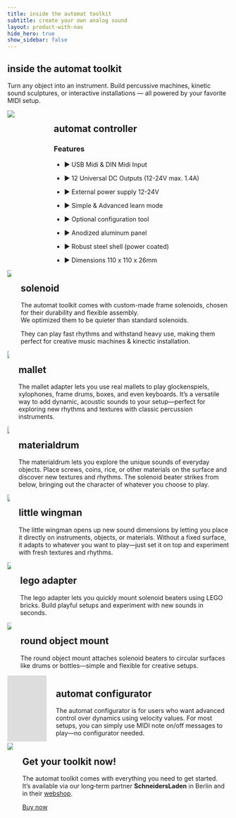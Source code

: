```yaml
---
title: inside the automat toolkit
subtitle: create your own analog sound
layout: product-with-nav
hide_hero: true
show_sidebar: false
---
```


<section class="section px-0 pt-0 pb-0 column is-6">
<h1 class="title is-2">inside the automat toolkit</h1>
<p class="subtitle is-4 mt-1">Turn any object into an instrument. Build percussive machines, kinetic sound sculptures, or interactive installations — all powered by your favorite MIDI setup.</p>
</section>

<div class="columns mt-6">
    <div class="column">
        <img src="../../../img/products/dadamachines-automat-top_side.jpg">
    </div>
    <div class="column">
        <h2 class="is-size-3">automat controller</h2>        
        <div class="mt-1">
            <h3 class="is-size-5 has-text-weight-semibold mb-1">Features</h3>
            <ul class="list-reset mt-0">
                <li class="mt-0"><p class="is-size-5">▶ USB Midi & DIN Midi Input</p></li>
                <li class="mt-0"><p class="is-size-5">▶ 12 Universal DC Outputs (12-24V max. 1.4A)</p></li>
                <li class="mt-0"><p class="is-size-5">▶ External power supply 12-24V</p></li>
                <li class="mt-0"><p class="is-size-5">▶ Simple & Advanced learn mode</p></li>
                <li class="mt-0"><p class="is-size-5">▶ Optional configuration tool</p></li>
                <li class="mt-0"><p class="is-size-5">▶ Anodized aluminum panel</p></li>
                <li class="mt-0"><p class="is-size-5">▶ Robust steel shell (power coated)</p></li>
                <li class="mt-0"><p class="is-size-5">▶ Dimensions 110 x 110 x 26mm</p></li>
            </ul>
        </div>
    </div>
</div>

<div class="columns mt-6">
    <div class="column">
        <img src="../../../img/products/gifs/dada_solenoid.gif">
    </div>
    <div class="column">
        <h2 class="is-size-3">solenoid</h2>
        <p class="is-size-5">The automat toolkit comes with custom-made frame solenoids, chosen for their durability and flexible assembly. <br>We optimized them to be quieter than standard solenoids.</p> 
        <p class="is-size-5 mt-2">They can play fast rhythms and withstand heavy use, making them perfect for creative music machines & kinectic installation.</p>
    </div>
</div>

<div class="columns mt-6">
    <div class="column">
        <img src="../../../img/products/gifs/dada_mallet.gif">
    </div>
    <div class="column">
        <h2 class="is-size-3">mallet</h2>
        <p class="is-size-5">The mallet adapter lets you use real mallets to play glockenspiels, xylophones, frame drums, boxes, and even keyboards. It’s a versatile way to add dynamic, acoustic sounds to your setup—perfect for exploring new rhythms and textures with classic percussion instruments.</p>
    </div>
</div>

<div class="columns mt-6">
    <div class="column">
        <img src="../../../img/products/gifs/dada_materialdrum.gif">
    </div>
    <div class="column">
        <h2 class="is-size-3">materialdrum</h2>
        <p class="is-size-5">The materialdrum lets you explore the unique sounds of everyday objects. Place screws, coins, rice, or other materials on the surface and discover new textures and rhythms. The solenoid beater strikes from below, bringing out the character of whatever you choose to play.</p>
    </div>
</div>

<div class="columns mt-6">
    <div class="column">
        <img src="../../../img/products/gifs/dada_littlewingman.gif">
    </div>
    <div class="column">
        <h2 class="is-size-3">little wingman</h2>
        <p class="is-size-5">The little wingman opens up new sound dimensions by letting you place it directly on instruments, objects, or materials. Without a fixed surface, it adapts to whatever you want to play—just set it on top and experiment with fresh textures and rhythms.</p>
    </div>
</div>

<div class="columns mt-6">
    <div class="column">
        <img src="../../../img/products/gifs/dada_legoadapter.gif">
    </div>
    <div class="column">
        <h2 class="is-size-3">lego adapter</h2>
        <p class="is-size-5">The lego adapter lets you quickly mount solenoid beaters using LEGO bricks. Build playful setups and experiment with new sounds in seconds.</p>
    </div>
</div>

<div class="columns mt-6">
    <div class="column">
        <img src="../../../img/products/gifs/dada_roundobjectmount.gif">
    </div>
    <div class="column">
        <h2 class="is-size-3">round object mount</h2>
        <p class="is-size-5">The round object mount attaches solenoid beaters to circular surfaces like drums or bottles—simple and flexible for creative setups.</p>
    </div>
</div>

<div class="columns mt-6">
    <div class="column">
        <div class="embed-container"><iframe src='https://www.youtube.com/embed/mnedVLVNZiU' frameborder='0' allowfullscreen></iframe></div>
    </div>
    <div class="column">
        <h2 class="is-size-3">automat configurator</h2>
        <p class="is-size-5">The automat configurator is for users who want advanced control over dynamics using velocity values. For most setups, you can simply use MIDI note on/off messages to play—no configurator needed.</p>
    </div>
</div>

<div class="columns mt-6">
    <div class="column">
        <img style="box-shadow: none;" src="../../../img/projects/dadamachines-automat-toolkit.jpg">
    </div>
    <div class="column">
        <h2 class="is-size-3">Get your toolkit now!</h2>
        <p class="is-size-5">The automat toolkit comes with everything you need to get started. <br>It’s available via our long‑term partner <strong>SchneidersLaden</strong> in Berlin and in their <a href="https://schneidersladen.de/en/dadamachines-automat-toolkit" target="_blank" rel="noopener">webshop</a>.</p>
        <a href="/shop/" class="explore-link is-blue is-large">Buy now</a>
    </div>
</div>
